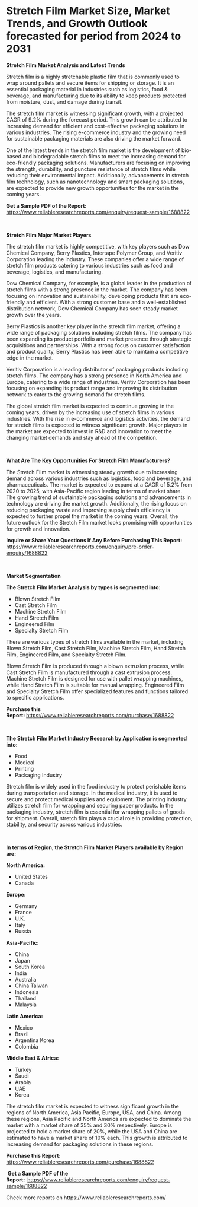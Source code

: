 <p><h1>Stretch Film Market Size, Market Trends, and Growth Outlook forecasted for period from 2024 to 2031</h1></p><p><strong>Stretch Film Market Analysis and Latest Trends</strong></p>
<p><p>Stretch film is a highly stretchable plastic film that is commonly used to wrap around pallets and secure items for shipping or storage. It is an essential packaging material in industries such as logistics, food & beverage, and manufacturing due to its ability to keep products protected from moisture, dust, and damage during transit.</p><p>The stretch film market is witnessing significant growth, with a projected CAGR of 9.2% during the forecast period. This growth can be attributed to increasing demand for efficient and cost-effective packaging solutions in various industries. The rising e-commerce industry and the growing need for sustainable packaging materials are also driving the market forward.</p><p>One of the latest trends in the stretch film market is the development of bio-based and biodegradable stretch films to meet the increasing demand for eco-friendly packaging solutions. Manufacturers are focusing on improving the strength, durability, and puncture resistance of stretch films while reducing their environmental impact. Additionally, advancements in stretch film technology, such as nanotechnology and smart packaging solutions, are expected to provide new growth opportunities for the market in the coming years.</p></p>
<p><strong>Get a Sample PDF of the Report:&nbsp;</strong> <a href="https://www.reliableresearchreports.com/enquiry/request-sample/1688822">https://www.reliableresearchreports.com/enquiry/request-sample/1688822</a></p>
<p>&nbsp;</p>
<p><strong>Stretch Film Major Market Players</strong></p>
<p><p>The stretch film market is highly competitive, with key players such as Dow Chemical Company, Berry Plastics, Intertape Polymer Group, and Veritiv Corporation leading the industry. These companies offer a wide range of stretch film products catering to various industries such as food and beverage, logistics, and manufacturing.</p><p>Dow Chemical Company, for example, is a global leader in the production of stretch films with a strong presence in the market. The company has been focusing on innovation and sustainability, developing products that are eco-friendly and efficient. With a strong customer base and a well-established distribution network, Dow Chemical Company has seen steady market growth over the years.</p><p>Berry Plastics is another key player in the stretch film market, offering a wide range of packaging solutions including stretch films. The company has been expanding its product portfolio and market presence through strategic acquisitions and partnerships. With a strong focus on customer satisfaction and product quality, Berry Plastics has been able to maintain a competitive edge in the market.</p><p>Veritiv Corporation is a leading distributor of packaging products including stretch films. The company has a strong presence in North America and Europe, catering to a wide range of industries. Veritiv Corporation has been focusing on expanding its product range and improving its distribution network to cater to the growing demand for stretch films.</p><p>The global stretch film market is expected to continue growing in the coming years, driven by the increasing use of stretch films in various industries. With the rise in e-commerce and logistics activities, the demand for stretch films is expected to witness significant growth. Major players in the market are expected to invest in R&D and innovation to meet the changing market demands and stay ahead of the competition.</p></p>
<p>&nbsp;</p>
<p><strong>What Are The Key Opportunities For Stretch Film Manufacturers?</strong></p>
<p><p>The Stretch Film market is witnessing steady growth due to increasing demand across various industries such as logistics, food and beverage, and pharmaceuticals. The market is expected to expand at a CAGR of 5.2% from 2020 to 2025, with Asia-Pacific region leading in terms of market share. The growing trend of sustainable packaging solutions and advancements in technology are driving the market growth. Additionally, the rising focus on reducing packaging waste and improving supply chain efficiency is expected to further propel the market in the coming years. Overall, the future outlook for the Stretch Film market looks promising with opportunities for growth and innovation.</p></p>
<p><strong>Inquire or Share Your Questions If Any Before Purchasing This Report:</strong> <a href="https://www.reliableresearchreports.com/enquiry/pre-order-enquiry/1688822">https://www.reliableresearchreports.com/enquiry/pre-order-enquiry/1688822</a></p>
<p>&nbsp;</p>
<p><strong>Market Segmentation</strong></p>
<p><strong>The Stretch Film Market Analysis by types is segmented into:</strong></p>
<p><ul><li>Blown Stretch Film</li><li>Cast Stretch Film</li><li>Machine Stretch Film</li><li>Hand Stretch Film</li><li>Engineered Film</li><li>Specialty Stretch Film</li></ul></p>
<p><p>There are various types of stretch films available in the market, including Blown Stretch Film, Cast Stretch Film, Machine Stretch Film, Hand Stretch Film, Engineered Film, and Specialty Stretch Film. </p><p>Blown Stretch Film is produced through a blown extrusion process, while Cast Stretch Film is manufactured through a cast extrusion process. Machine Stretch Film is designed for use with pallet wrapping machines, while Hand Stretch Film is suitable for manual wrapping. Engineered Film and Specialty Stretch Film offer specialized features and functions tailored to specific applications.</p></p>
<p><strong>Purchase this Report:&nbsp;</strong><a href="https://www.reliableresearchreports.com/purchase/1688822">https://www.reliableresearchreports.com/purchase/1688822</a></p>
<p>&nbsp;</p>
<p><strong>The Stretch Film Market Industry Research by Application is segmented into:</strong></p>
<p><ul><li>Food</li><li>Medical</li><li>Printing</li><li>Packaging Industry</li></ul></p>
<p><p>Stretch film is widely used in the food industry to protect perishable items during transportation and storage. In the medical industry, it is used to secure and protect medical supplies and equipment. The printing industry utilizes stretch film for wrapping and securing paper products. In the packaging industry, stretch film is essential for wrapping pallets of goods for shipment. Overall, stretch film plays a crucial role in providing protection, stability, and security across various industries.</p></p>
<p>&nbsp;</p>
<p><strong>In terms of Region, the Stretch Film Market Players available by Region are:</strong></p>
<p>
    <p> <strong> North America: </strong>
        <ul>
            <li>United States</li>
            <li>Canada</li>
        </ul>
        </p> 
    <p> <strong> Europe: </strong>
        <ul>
            <li>Germany</li>
            <li>France</li>
            <li>U.K.</li>
            <li>Italy</li>
            <li>Russia</li>
        </ul>
        </p> 
    <p> <strong> Asia-Pacific: </strong>
        <ul>
            <li>China</li>
            <li>Japan</li>
            <li>South Korea</li>
            <li>India</li>
            <li>Australia</li>
            <li>China Taiwan</li>
            <li>Indonesia</li>
            <li>Thailand</li>
            <li>Malaysia</li>
        </ul>
        </p> 
    <p> <strong> Latin America: </strong>
        <ul>
            <li>Mexico</li>
            <li>Brazil</li>
            <li>Argentina Korea</li>
            <li>Colombia</li>
        </ul>
        </p> 
    <p> <strong> Middle East & Africa: </strong>
        <ul>
            <li>Turkey</li>
            <li>Saudi</li>
            <li>Arabia</li>
            <li>UAE</li>
            <li>Korea</li>
        </ul>
    </p>
    </p>
<p><p>The stretch film market is expected to witness significant growth in the regions of North America, Asia Pacific, Europe, USA, and China. Among these regions, Asia Pacific and North America are expected to dominate the market with a market share of 35% and 30% respectively. Europe is projected to hold a market share of 20%, while the USA and China are estimated to have a market share of 10% each. This growth is attributed to increasing demand for packaging solutions in these regions.</p></p>
<p><strong>Purchase this Report: </strong><a href="https://www.reliableresearchreports.com/purchase/1688822">https://www.reliableresearchreports.com/purchase/1688822</a></p>
<p>&nbsp;<strong>Get a Sample PDF of the Report:&nbsp;&nbsp;</strong><a href="https://www.reliableresearchreports.com/enquiry/request-sample/1688822">https://www.reliableresearchreports.com/enquiry/request-sample/1688822</a></p>
<p><strong></strong></p>
<p>Check more reports on https://www.reliableresearchreports.com/</p>
